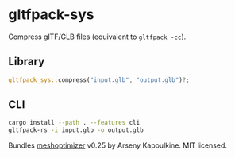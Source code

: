 # gltfpack-sys

Compress glTF/GLB files (equivalent to `gltfpack -cc`).

## Library

```rust
gltfpack_sys::compress("input.glb", "output.glb")?;
```

## CLI

```bash
cargo install --path . --features cli
gltfpack-rs -i input.glb -o output.glb
```

Bundles [meshoptimizer](https://github.com/zeux/meshoptimizer) v0.25 by Arseny Kapoulkine. MIT licensed.
